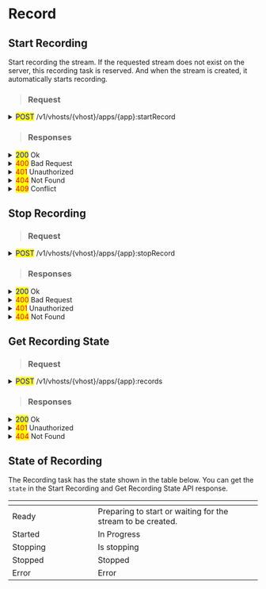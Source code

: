 # Record

## Start Recording

Start recording the stream. If the requested stream does not exist on the server, this recording task is reserved. And when the stream is created, it automatically starts recording.

> ### Request

<details>

<summary><mark style="color:blue;">POST</mark> /v1/vhosts/{vhost}/apps/{app}:startRecord</summary>

#### **Header**

```http
Authorization: Basic {credentials}

# Authorization
    Credentials for HTTP Basic Authentication created with <AccessToken>
```

#### Body : Output the recorded video to a single file

{% code overflow="wrap" %}
```json
{
    "id": "{unique_record_id}",
    "stream": {
        "name": "{output_stream_name}",
        "variantNames": []
    }
}

# id (required)
    unique ID to identify the recording task
    
# stream (required)
    ## name (required)
        output stream name
        
    ## variantNames (optional)
        Array of track names to record. If empty, all tracks will be 
        recorded. This value is Encodes.[Video|Audio|Data].Name in the
        OutputProfile setting.
```
{% endcode %}

#### Body : Output the recorded video to a file at intervals

```json
{
  "id": "{unique_record_id}",
  "stream": {
    "name": "{output_stream_name}"
  },
  "interval": 60000,
  "segmentationRule": "discontinuity"
}

# id (required)
    unique ID to identify the recording task
    
# stream (required)
    ## name (required)
        output stream name
        
    ## variantNames (optional)
        Array of track names to record. If empty, all tracks will be 
        recorded. This value is Encodes.[Video|Audio|Data].Name in the
        OutputProfile setting.

# interval (optional)
    Recording time per file (milliseconds). Not allowed to use with schedule
    
# segmentationRule (optional)
    Define the policy for continuously or discontinuously timestamp 
    in divided recorded files.
    
    continuity : timestamp of recorded files is continuous
    discontinuity(default) : timestamp starts anew for each recorded file
```

#### Body : Output the recorded video to a file at the scheduled time

```json
{
  "id": "{unique_record_id}",
  "stream": {
    "name": "{output_stream_name}"
  },
  "schedule" : "0 */1 *"
  "segmentationRule": "continuity"
}

# id (required)
    unique ID to identify the recording task
    
# stream (required)
    ## name (required)
        output stream name
        
    ## variantNames (optional)
        Array of track names to record. If empty, all tracks will be 
        recorded. This value is Encodes.[Video|Audio|Data].Name in the
        OutputProfile setting.

# schedule (optional)
    <Second Minute Hour> format, same as crontab syntax
    "10 */1 *" means to output the recorded file every 10 minutes of the hour
    Not allowed to use with schedule
    
# segmentationRule (optional)
    Define the policy for continuously or discontinuously timestamp 
    in divided recorded files.
    
    continuity : timestamp of recorded files is continuous
    discontinuity(default) : timestamp starts anew for each recorded file
```

</details>

> ### Responses

<details>

<summary><mark style="color:blue;">200</mark> Ok</summary>

The request has succeeded

#### **Header**

```
Content-Type: application/json
```

#### **Body**

Please note that `responses` are incorrectly returned in Json array format for version 0.15.3 and earlier.

```json
{
    "statusCode": 200,
    "message": "OK",
    "response": {
        "id": "2",
        "state": "ready",
        "vhost": "default",
        "app": "app",
        "stream": {
            "name": "stream",
            "trackIds": [],
            "variantNames": []
        },
        "interval": 60000,
        "segmentationRule": "discontinuity",
        "createdTime": "2023-03-15T21:15:20.113+09:00",
    }
}

# statusCode
	Same as HTTP Status Code
# message
	A human-readable description of the response code
# response
	Created recording task information
```

</details>

<details>

<summary><mark style="color:red;">400</mark> Bad Request</summary>

Invalid request.

</details>

<details>

<summary><mark style="color:red;">401</mark> Unauthorized</summary>

Authentication required

#### **Header**

```http
WWW-Authenticate: Basic realm=”OvenMediaEngine”
```

#### **Body**

```json
{
    "message": "[HTTP] Authorization header is required to call API (401)",
    "statusCode": 401
}
```

</details>

<details>

<summary><mark style="color:red;">404</mark> Not Found</summary>

The given vhost or application name could not be found.

#### **Body**

```json
{
    "message": "[HTTP] Could not find the application: [vhost/app1] (404)",
    "statusCode": 404
}
```

</details>

<details>

<summary><mark style="color:red;">409</mark> Conflict</summary>

duplicate ID

</details>

## Stop Recording

> ### Request

<details>

<summary><mark style="color:blue;">POST</mark> /v1/vhosts/{vhost}/apps/{app}:stopRecord</summary>

#### **Header**

```http
Authorization: Basic {credentials}

# Authorization
    Credentials for HTTP Basic Authentication created with <AccessToken>
```

#### Body&#x20;

{% code overflow="wrap" %}
```json
{
    "id": "{unique_record_id}"
}

# id (required)
    unique ID to identify the recording task
```
{% endcode %}

</details>

> ### Responses

<details>

<summary><mark style="color:blue;">200</mark> Ok</summary>

The request has succeeded

#### **Header**

```
Content-Type: application/json
```

#### **Body**

```json
{
    "statusCode": 200,
    "message": "OK",
}

# statusCode
	Same as HTTP Status Code
# message
	A human-readable description of the response code
```

</details>

<details>

<summary><mark style="color:red;">400</mark> Bad Request</summary>

Invalid request.

</details>

<details>

<summary><mark style="color:red;">401</mark> Unauthorized</summary>

Authentication required

#### **Header**

```http
WWW-Authenticate: Basic realm=”OvenMediaEngine”
```

#### **Body**

```json
{
    "message": "[HTTP] Authorization header is required to call API (401)",
    "statusCode": 401
}
```

</details>

<details>

<summary><mark style="color:red;">404</mark> Not Found</summary>

The given vhost/application name or id of recording task could not be found.

#### **Body**

```json
{
    "message": "[HTTP] Could not find the application: [vhost/app1] (404)",
    "statusCode": 404
}
```

</details>

## Get Recording State

> ### Request

<details>

<summary><mark style="color:blue;">POST</mark> /v1/vhosts/{vhost}/apps/{app}:records</summary>

#### **Header**

```http
Authorization: Basic {credentials}

# Authorization
    Credentials for HTTP Basic Authentication created with <AccessToken>
```

#### Body&#x20;

{% code overflow="wrap" %}
```json
{
    "id": "{unique_record_id}"
}

# id (optional)
    unique ID to identify the recording task. If no id is given in the request, the full list is returned.
```
{% endcode %}

</details>

> ### Responses

<details>

<summary><mark style="color:blue;">200</mark> Ok</summary>

The request has succeeded

#### **Header**

```
Content-Type: application/json
```

#### **Body**

The `response` is <mark style="color:green;">Json array</mark> format.

```json
{
    "statusCode": 200,
    "message": "OK",
    "response": [
        {
            "id": "2",
            "state": "recording",
            "vhost": "default",
            "app": "app",
            "stream": {
                "name": "stream",
                "trackIds": [],
                "variantNames": []
            },
            "interval": 60000,
            "segmentationRule": "discontinuity",
            "createdTime": "2023-03-15T21:15:20.113+09:00",
        },
        {
            "id": "3",
            ...
        }
    ]
}

# statusCode
	Same as HTTP Status Code
# message
	A human-readable description of the response code
# response
	Information of recording tasks. If there is no recording task, 
	response with empty array ("response": [])
```

</details>

<details>

<summary><mark style="color:red;">401</mark> Unauthorized</summary>

Authentication required

#### **Header**

```http
WWW-Authenticate: Basic realm=”OvenMediaEngine”
```

#### **Body**

```json
{
    "message": "[HTTP] Authorization header is required to call API (401)",
    "statusCode": 401
}
```

</details>

<details>

<summary><mark style="color:red;">404</mark> Not Found</summary>

The given vhost or application name could not be found.

#### **Body**

```json
{
    "message": "[HTTP] Could not find the application: [vhost/app1] (404)",
    "statusCode": 404
}
```

</details>

## State of Recording

The Recording task has the state shown in the table below. You can get the `state` in the Start Recording and Get Recording State API response.

<table data-header-hidden><thead><tr><th width="157"></th><th></th></tr></thead><tbody><tr><td>Ready</td><td>Preparing to start or waiting for the stream to be created.</td></tr><tr><td>Started</td><td>In Progress</td></tr><tr><td>Stopping</td><td>Is stopping</td></tr><tr><td>Stopped</td><td>Stopped</td></tr><tr><td>Error</td><td>Error</td></tr></tbody></table>
